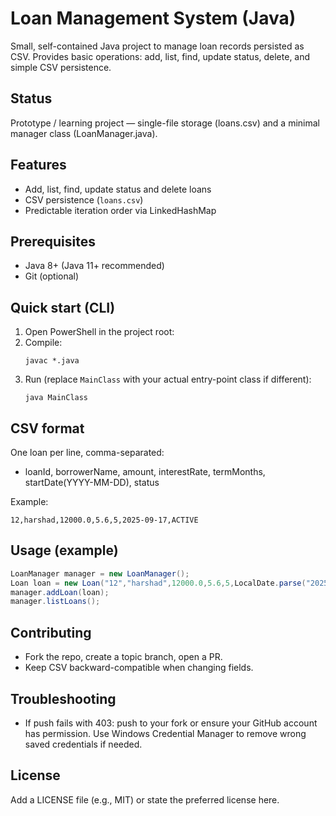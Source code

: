 # Loan Management System (Java)

Small, self-contained Java project to manage loan records persisted as CSV. Provides basic operations: add, list, find, update status, delete, and simple CSV persistence.

## Status
Prototype / learning project — single-file storage (loans.csv) and a minimal manager class (LoanManager.java).

## Features
- Add, list, find, update status and delete loans
- CSV persistence (`loans.csv`)
- Predictable iteration order via LinkedHashMap

## Prerequisites
- Java 8+ (Java 11+ recommended)
- Git (optional)

## Quick start (CLI)
1. Open PowerShell in the project root:
2. Compile:
   ```
   javac *.java
   ```
3. Run (replace `MainClass` with your actual entry-point class if different):
   ```
   java MainClass
   ```

## CSV format
One loan per line, comma-separated:
- loanId, borrowerName, amount, interestRate, termMonths, startDate(YYYY-MM-DD), status

Example:
```
12,harshad,12000.0,5.6,5,2025-09-17,ACTIVE
```

## Usage (example)
```java
LoanManager manager = new LoanManager();
Loan loan = new Loan("12","harshad",12000.0,5.6,5,LocalDate.parse("2025-09-17"),"ACTIVE");
manager.addLoan(loan);
manager.listLoans();
```

## Contributing
- Fork the repo, create a topic branch, open a PR.
- Keep CSV backward-compatible when changing fields.

## Troubleshooting
- If push fails with 403: push to your fork or ensure your GitHub account has permission. Use Windows Credential Manager to remove wrong saved credentials if needed.

## License
Add a LICENSE file (e.g., MIT) or state the preferred license here.
